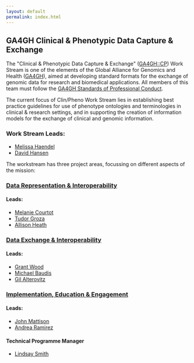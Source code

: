```yaml
---
layout: default
permalink: index.html
---
```


## GA4GH Clinical & Phenotypic Data Capture & Exchange

The "Clinical & Phenotypic Data Capture & Exchange" ([GA4GH::CP](http://ga4gh-cp.github.io)) Work Stream is one of the elements of the Global Alliance for Genomics and Health ([GA4GH](http://ga4gh.org)), aimed at developing standard formats for the exchange of genomic data for research and biomedical applications.  All members of this team must follow the [GA4GH Standards of Professional Conduct]( https://www.ga4gh.org/docs/GA4GH-Standards-for-Professional-Conduct_22-Jan-2018.pdf).

The current focus of Clin/Pheno Work Stream lies in establishing best practice guidelines for use of phenotype ontologies and terminologies in clinical & research settings, and in supporting the creation of information models for the exchange of clinical and genomic information.

### Work Stream Leads:

- [Melissa Haendel](https://www.ohsu.edu/people/melissa-haendel/AFE044BDE8046E5D6FBDA51F448BDE2A)
- [David Hansen](http://people.csiro.au/H/D/David-Hansen)

The workstream has three project areas, focussing on different aspects of the mission:

### [Data Representation & Interoperability](https://ga4gh-cp.github.io/representation.html)

#### Leads:

* [Melanie Courtot](http://purl.org/net/mcourtot)
* [Tudor Groza](https://rd-connect.eu/person/tudor-groza/)
* [Allison Heath](https://d3b.center/team-members/allison-heath/)

### [Data Exchange & Interoperability](https://ga4gh-cp.github.io/exchange.html)

#### Leads:

* [Grant Wood](https://www.linkedin.com/in/grantmwood)
* [Michael Baudis](http://www.imls.uzh.ch/en/research/baudis.html)
* [Gil Alterovitz](https://scholar.harvard.edu/gil)

### [Implementation, Education & Engagement](https://ga4gh-cp.github.io/implementation.html)

#### Leads:

* [John Mattison](https://www.linkedin.com/in/johnmattison)
* [Andrea Ramirez](https://www.clinicalgenome.org/about/people/staff/andrea-ramirez-md/)

#### Technical Programme Manager

- [Lindsay Smith](https://ca.linkedin.com/in/lindsaysmithh)
